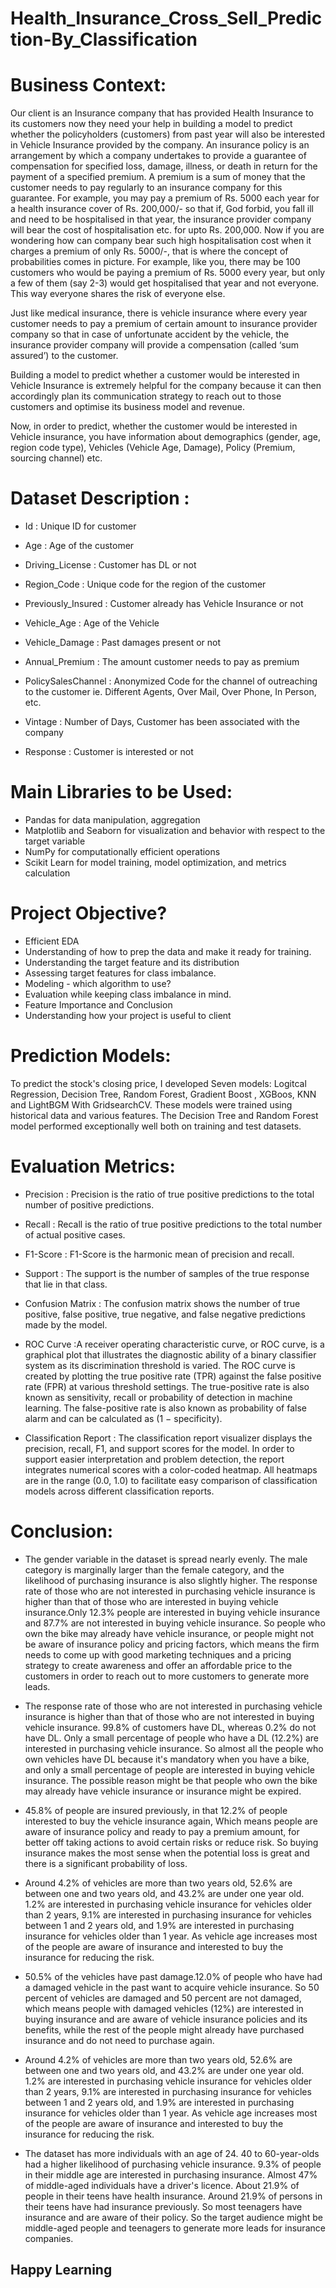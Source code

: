 # Health_Insurance_Cross_Sell_Prediction-By_Classification
# Business Context:
Our client is an Insurance company that has provided Health Insurance to its customers now they need your help in building a model to predict whether the policyholders (customers) from past year will also be interested in Vehicle Insurance provided by the company. An insurance policy is an arrangement by which a company undertakes to provide a guarantee of compensation for specified loss, damage, illness, or death in return for the payment of a specified premium. A premium is a sum of money that the customer needs to pay regularly to an insurance company for this guarantee. For example, you may pay a premium of Rs. 5000 each year for a health insurance cover of Rs. 200,000/- so that if, God forbid, you fall ill and need to be hospitalised in that year, the insurance provider company will bear the cost of hospitalisation etc. for upto Rs. 200,000. Now if you are wondering how can company bear such high hospitalisation cost when it charges a premium of only Rs. 5000/-, that is where the concept of probabilities comes in picture. For example, like you, there may be 100 customers who would be paying a premium of Rs. 5000 every year, but only a few of them (say 2-3) would get hospitalised that year and not everyone. This way everyone shares the risk of everyone else.

Just like medical insurance, there is vehicle insurance where every year customer needs to pay a premium of certain amount to insurance provider company so that in case of unfortunate accident by the vehicle, the insurance provider company will provide a compensation (called ‘sum assured’) to the customer.

Building a model to predict whether a customer would be interested in Vehicle Insurance is extremely helpful for the company because it can then accordingly plan its communication strategy to reach out to those customers and optimise its business model and revenue.

Now, in order to predict, whether the customer would be interested in Vehicle insurance, you have information about demographics (gender, age, region code type), Vehicles (Vehicle Age, Damage), Policy (Premium, sourcing channel) etc.

# Dataset Description :
* Id : Unique ID for customer

* Age : Age of the customer

* Driving_License : Customer has DL or not

* Region_Code : Unique code for the region of the customer

* Previously_Insured  : Customer already has Vehicle Insurance or not

* Vehicle_Age : Age of the Vehicle

* Vehicle_Damage  : Past damages present or not

* Annual_Premium : The amount customer needs to pay as premium

* PolicySalesChannel : Anonymized Code for the channel of outreaching to the customer ie. Different Agents, Over Mail, Over Phone, In Person, etc.

* Vintage : Number of Days, Customer has been associated with the company

* Response : Customer is interested or not
# Main Libraries to be Used:
* Pandas for data manipulation, aggregation
* Matplotlib and Seaborn for visualization and behavior with respect to the target variable
* NumPy for computationally efficient operations
* Scikit Learn for model training, model optimization, and metrics calculation
# Project Objective?
* Efficient EDA
* Understanding of how to prep the data and make it ready for training.
* Understanding the target feature and its distribution
* Assessing target features for class imbalance.
* Modeling - which algorithm to use?
* Evaluation while keeping class imbalance in mind.
* Feature Importance and Conclusion
* Understanding how your project is useful to client
# Prediction Models:
To predict the stock's closing price, I developed Seven models: Logitcal Regression, Decision Tree, Random Forest, Gradient Boost , XGBoos, KNN and LightBGM With GridsearchCV. These models were trained using historical data and various features. The Decision Tree and Random Forest model performed exceptionally well both on training and test datasets.
# Evaluation Metrics:
* Precision : Precision is the ratio of true positive predictions to the total number of positive predictions.

* Recall : Recall is the ratio of true positive predictions to the total number of actual positive cases.

* F1-Score : F1-Score is the harmonic mean of precision and recall.

* Support : The support is the number of samples of the true response that lie in that class.

* Confusion Matrix : The confusion matrix shows the number of true positive, false positive, true negative, and false negative predictions made by the model.

* ROC Curve  :A receiver operating characteristic curve, or ROC curve, is a graphical plot that illustrates the diagnostic ability of a binary classifier system as its discrimination threshold is varied. The ROC curve is created by plotting the true positive rate (TPR) against the false positive rate (FPR) at various threshold settings. The true-positive rate is also known as sensitivity, recall or probability of detection in machine learning. The false-positive rate is also known as probability of false alarm and can be calculated as (1 − specificity).

* Classification Report : The classification report visualizer displays the precision, recall, F1, and support scores for the model. In order to support easier interpretation and problem detection, the report integrates numerical scores with a color-coded heatmap. All heatmaps are in the range (0.0, 1.0) to facilitate easy comparison of classification models across different classification reports.
# Conclusion:
* The gender variable in the dataset is spread nearly evenly. The male category is marginally larger than the female category, and the likelihood of purchasing insurance is also slightly higher. The response rate of those who are not interested in purchasing vehicle insurance is higher than that of those who are interested in buying vehicle insurance.Only 12.3% people are interested in buying vehicle insurance and 87.7% are not interested in buying vehicle insurance. So people who own the bike may already have vehicle insurance, or people might not be aware of insurance policy and pricing factors, which means the firm needs to come up with good marketing techniques and a pricing strategy to create awareness and offer an affordable price to the customers in order to reach out to more customers to generate more leads.

* The response rate of those who are not interested in purchasing vehicle insurance is higher than that of those who are not interested in buying vehicle insurance. 99.8% of customers have DL, whereas 0.2% do not have DL. Only a small percentage of people who have a DL (12.2%) are interested in purchasing vehicle insurance. So almost all the people who own vehicles have DL because it's mandatory when you have a bike, and only a small percentage of people are interested in buying vehicle insurance. The possible reason might be that people who own the bike may already have vehicle insurance or insurance might be expired.

* 45.8% of people are insured previously, in that 12.2% of people interested to buy the vehicle insurance again, Which means people are aware of insurance policy and ready to pay a premium amount, for better off taking actions to avoid certain risks or reduce risk. So buying insurance makes the most sense when the potential loss is great and there is a significant probability of loss.

* Around 4.2% of vehicles are more than two years old, 52.6% are between one and two years old, and 43.2% are under one year old. 1.2% are interested in purchasing vehicle insurance for vehicles older than 2 years, 9.1% are interested in purchasing insurance for vehicles between 1 and 2 years old, and 1.9% are interested in purchasing insurance for vehicles older than 1 year. As vehicle age increases most of the people are aware of insurance and interested to buy the insurance for reducing the risk.

* 50.5% of the vehicles have past damage.12.0% of people who have had a damaged vehicle in the past want to acquire vehicle insurance. So 50 percent of vehicles are damaged and 50 percent are not damaged, which means people with damaged vehicles (12%) are interested in buying insurance and are aware of vehicle insurance policies and its benefits, while the rest of the people might already have purchased insurance and do not need to purchase again.

* Around 4.2% of vehicles are more than two years old, 52.6% are between one and two years old, and 43.2% are under one year old. 1.2% are interested in purchasing vehicle insurance for vehicles older than 2 years, 9.1% are interested in purchasing insurance for vehicles between 1 and 2 years old, and 1.9% are interested in purchasing insurance for vehicles older than 1 year. As vehicle age increases most of the people are aware of insurance and interested to buy the insurance for reducing the risk.

* The dataset has more individuals with an age of 24. 40 to 60-year-olds had a higher likelihood of purchasing vehicle insurance. 9.3% of people in their middle age are interested in purchasing insurance. Almost 47% of middle-aged individuals have a driver's licence. About 21.9% of people in their teens have health insurance. Around 21.9% of persons in their teens have had insurance previously. So most teenagers have insurance and are aware of their policy. So the target audience might be middle-aged people and teenagers to generate more leads for insurance companies.

## Happy Learning
